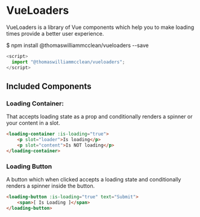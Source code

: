 # VueLoaders
VueLoaders is a library of Vue components which help you to make loading times provide a better user experience.

$ npm install @thomaswilliammcclean/vueloaders --save

```javascript
<script>
  import "@thomaswilliammcclean/vueloaders";
</script>
```

## Included Components
### Loading Container:
That accepts loading state as a prop and conditionally renders a spinner or your content in a slot.
```html
<loading-container :is-loading="true">
    <p slot="loader">Is loading</p>
    <p slot="content">Is NOT loading</p>
</loading-container>
```

### Loading Button
A button which when clicked accepts a loading state and conditionally renders a spinner inside the button.
```html
<loading-button :is-loading="true" text="Submit">
    <span>[ Is Loading ]</span>
</loading-button>
```
